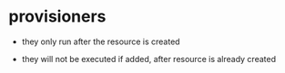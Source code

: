 # provisioners

- they only run after the resource is created

- they will not be executed if added, after resource is already created
